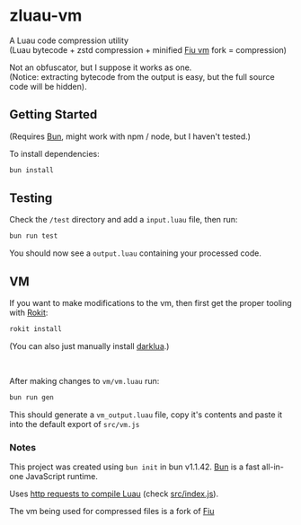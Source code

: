 # zluau-vm

A Luau code compression utility<br>(Luau bytecode + zstd compression + minified [Fiu vm](https://github.com/rce-incorporated/Fiu) fork = compression)

Not an obfuscator, but I suppose it works as one.<br>(Notice: extracting bytecode from the output is easy, but the full source code will be hidden).

## Getting Started

(Requires [Bun](https://bun.sh), might work with npm / node, but I haven't tested.)

To install dependencies:

```bash
bun install
```

## Testing

Check the `/test` directory and add a `input.luau` file, then run:

```bash
bun run test
```

You should now see a `output.luau` containing your processed code.

## VM

If you want to make modifications to the vm, then first get the proper tooling with [Rokit](https://github.com/rojo-rbx/rokit):

```bash
rokit install
```

(You can also just manually install [darklua](https://github.com/seaofvoices/darklua).)

<br>

After making changes to `vm/vm.luau` run:

```bash
bun run gen
```

This should generate a `vm_output.luau` file, copy it's contents and paste it into the default export of `src/vm.js`

### Notes

This project was created using `bun init` in bun v1.1.42. [Bun](https://bun.sh) is a fast all-in-one JavaScript runtime.

Uses [http requests to compile Luau](https://github.com/Open-SB/luau-compile) (check [src/index.js](https://github.com/ewd3v/zluau-vm/blob/main/src/index.js)).

The vm being used for compressed files is a fork of [Fiu](https://github.com/rce-incorporated/Fiu)
